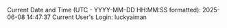 Current Date and Time (UTC - YYYY-MM-DD HH:MM:SS formatted): 2025-06-08 14:47:37
Current User's Login: luckyaiman
